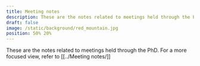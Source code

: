 ```yaml
---
title: Meeting notes
description: These are the notes related to meetings held through the PhD
draft: false
image: /static/background/red_mountain.jpg
position: 50% 20%
---
```


These are the notes related to meetings held through the PhD.
For a more focused view, refer to [[../Meeting notes/]]

